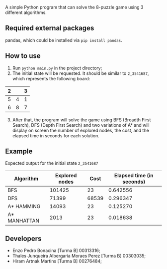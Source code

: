 A simple Python program that can solve the 8-puzzle game using 3 different algorithms.

## Required external packages

pandas, which could be installed via `pip install pandas`.


## How to use

1. Run `python main.py` in the project directory;
2. The initial state will be requested. It should be similar to `2_3541687`, which represents the following board:

2 |  | 3 
--- | --- | ---
5 | 4 | 1
6 | 8 | 7

3. After that, the program will solve the game using BFS (Breadth First Search), DFS (Depth First Search) and two variations of A* and will display on screen the number of explored nodes, the cost, and the elapsed time in seconds for each solution.


## Example

Expected output for the initial state `2_3541687`

 Algorithm | Explored nodes | Cost | Elapsed time (in seconds)
--- | --- | --- | ---
BFS | 101425 | 23 | 0.642556
DFS | 71399 | 68539 | 0.296347
A* HAMMING | 14093 | 23 | 0.125270
A* MANHATTAN | 2013 | 23 | 0.018638


## Developers

- Enzo Pedro Bonacina [Turma B] 00313316;
- Thales Junqueira Albergaria Moraes Perez [Turma B] 00303035;
- Hiram Artnak Martins [Turma B] 00276484;
